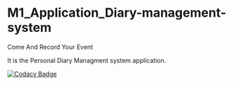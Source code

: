 # M1_Application_Diary-management-system

Come And Record Your Event

It is the Personal Diary Managment system application.

[![Codacy Badge](https://app.codacy.com/project/badge/Grade/603c8843fb104947895b19857234abd4)](https://www.codacy.com/gh/Kapgate/M1_Application_Diary-management-system/dashboard?utm_source=github.com&amp;utm_medium=referral&amp;utm_content=Kapgate/M1_Application_Diary-management-system&amp;utm_campaign=Badge_Grade)


